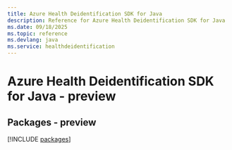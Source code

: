 ```yaml
---
title: Azure Health Deidentification SDK for Java
description: Reference for Azure Health Deidentification SDK for Java
ms.date: 09/18/2025
ms.topic: reference
ms.devlang: java
ms.service: healthdeidentification
---
```

# Azure Health Deidentification SDK for Java - preview
## Packages - preview
[!INCLUDE [packages](health-deidentification-index.md)]